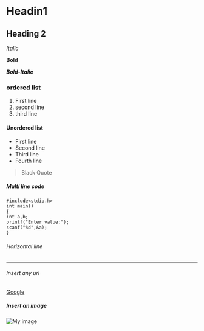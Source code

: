 # Headin1
## Heading 2

*Italic*

**Bold**

***Bold-Italic***

### ordered list
1. First line
2. second line
3. third line

#### Unordered list
+ First line
+ Second line
+ Third line
+ Fourth line

> Black Quote
##### Multi line code
```
#include<stdio.h>
int main()
{
int a,b;
printf("Enter value:");
scanf("%d",&a);
}
```
###### Horizontal line
----

###### Insert any url
[Google](www.google.com)

##### Insert an image
![My image](https://www.google.com/imgres?q=images&imgurl=https%3A%2F%2Fimages.pexels.com%2Fphotos%2F414612%2Fpexels-photo-414612.jpeg%3Fcs%3Dsrgb%26dl%3Dpexels-souvenirpixels-414612.jpg%26fm%3Djpg&imgrefurl=https%3A%2F%2Fwww.pexels.com%2Fsearch%2Fbeautiful%2F&docid=B51x0PBR9KNzvM&tbnid=oXTudgfT3pqXSM&vet=12ahUKEwiVoMm_0u2NAxXgxjgGHZtSHSYQM3oECB0QAA..i&w=5306&h=3770&hcb=2&itg=1&ved=2ahUKEwiVoMm_0u2NAxXgxjgGHZtSHSYQM3oECB0QAA)
